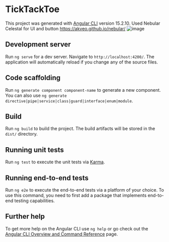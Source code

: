 # TickTackToe

This project was generated with [Angular CLI](https://github.com/angular/angular-cli) version 15.2.10.
Used Nebular Celestal for UI and button https://akveo.github.io/nebular/
![image](https://github.com/Jogi-official/Angular-Tick-Tack-Toe-/assets/61930537/fe4a24fe-a48e-4aed-947c-0668be9eaa52)


## Development server

Run `ng serve` for a dev server. Navigate to `http://localhost:4200/`. The application will automatically reload if you change any of the source files.

## Code scaffolding

Run `ng generate component component-name` to generate a new component. You can also use `ng generate directive|pipe|service|class|guard|interface|enum|module`.

## Build

Run `ng build` to build the project. The build artifacts will be stored in the `dist/` directory.

## Running unit tests

Run `ng test` to execute the unit tests via [Karma](https://karma-runner.github.io).

## Running end-to-end tests

Run `ng e2e` to execute the end-to-end tests via a platform of your choice. To use this command, you need to first add a package that implements end-to-end testing capabilities.

## Further help

To get more help on the Angular CLI use `ng help` or go check out the [Angular CLI Overview and Command Reference](https://angular.io/cli) page.
